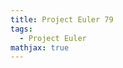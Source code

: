 ```yaml
---
title: Project Euler 79
tags:
  - Project Euler
mathjax: true
---
```

<escape><!-- more --></escape>

